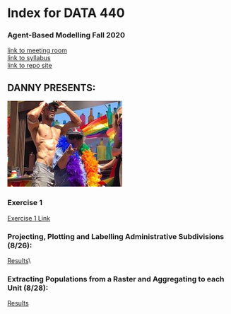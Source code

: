 # Index for DATA 440
### Agent-Based Modelling Fall 2020
[link to meeting room](https://cwm.zoom.us/j/6999715042?_x_zm_rtaid=sm_ons-fQPKBpirxRbg64A.1598029224952.753e36e3a479f07c6022e9bd6d047235&_x_zm_rhtaid=241#success)\
[link to syllabus](https://tyler-frazier.github.io/agent_based_modeling/) \
[link to repo site](https://jmhoffman4.github.io/DATA-440/)



## DANNY PRESENTS:
![](Danny1.jpg)

### Exercise 1
[Exercise 1 Link](Exercise1.md)

### Projecting, Plotting and Labelling Administrative Subdivisions (8/26):
[Results](8_26.md)\
### Extracting Populations from a Raster and Aggregating to each Unit (8/28):
[Results](8_28.md)
